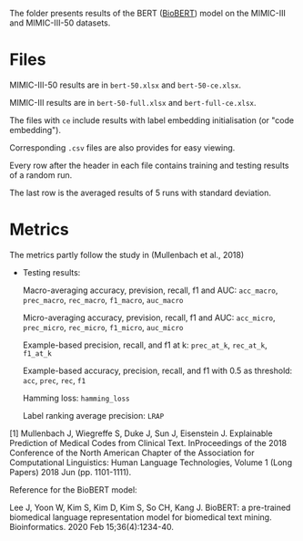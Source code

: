 The folder presents results of the BERT ([BioBERT](https://github.com/dmis-lab/biobert)) model on the MIMIC-III and MIMIC-III-50 datasets.

# Files
MIMIC-III-50 results are in ```bert-50.xlsx``` and ```bert-50-ce.xlsx```.

MIMIC-III results are in ```bert-50-full.xlsx``` and ```bert-full-ce.xlsx```.

The files with ```ce``` include results with label embedding initialisation (or "code embedding").

Corresponding ```.csv``` files are also provides for easy viewing.

Every row after the header in each file contains training and testing results of a random run. 

The last row is the averaged results of 5 runs with standard deviation.

# Metrics
The metrics partly follow the study in (Mullenbach et al., 2018)

* Testing results:

  Macro-averaging accuracy, prevision, recall, f1 and AUC: ```acc_macro```, ```prec_macro```, ```rec_macro```, ```f1_macro```, ```auc_macro```
  
  Micro-averaging accuracy, prevision, recall, f1 and AUC: ```acc_micro```, ```prec_micro```, ```rec_micro```, ```f1_micro```, ```auc_micro```

  Example-based precision, recall, and f1 at k: ```prec_at_k```, ```rec_at_k```, ```f1_at_k```
  
  Example-based accuracy, precision, recall, and f1 with 0.5 as threshold: ```acc```, ```prec```, ```rec```, ```f1```
  
  Hamming loss: ```hamming_loss```
  
  Label ranking average precision: ```LRAP```

[1] Mullenbach J, Wiegreffe S, Duke J, Sun J, Eisenstein J. Explainable Prediction of Medical Codes from Clinical Text. InProceedings of the 2018 Conference of the North American Chapter of the Association for Computational Linguistics: Human Language Technologies, Volume 1 (Long Papers) 2018 Jun (pp. 1101-1111).

Reference for the BioBERT model:

Lee J, Yoon W, Kim S, Kim D, Kim S, So CH, Kang J. BioBERT: a pre-trained biomedical language representation model for biomedical text mining. Bioinformatics. 2020 Feb 15;36(4):1234-40.
